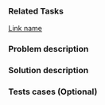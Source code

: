 ### Related Tasks
[Link name](url)

### Problem description

### Solution description

### Tests cases (Optional)

